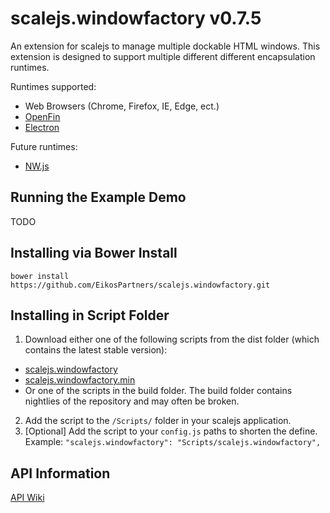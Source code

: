 # scalejs.windowfactory v0.7.5
An extension for scalejs to manage multiple dockable HTML windows.
This extension is designed to support multiple different different encapsulation runtimes.


Runtimes supported:
* Web Browsers (Chrome, Firefox, IE, Edge, ect.)
* [OpenFin](https://openfin.co/)
* [Electron](http://electron.atom.io/)

Future runtimes:
* [NW.js](http://nwjs.io/)

## Running the Example Demo
TODO

## Installing via Bower Install
`bower install https://github.com/EikosPartners/scalejs.windowfactory.git`

## Installing in Script Folder
1. Download either one of the following scripts from the dist folder (which contains the latest stable version):
  * [scalejs.windowfactory](https://raw.githubusercontent.com/EikosPartners/scalejs.windowfactory/master/dist/scalejs.windowfactory.js)
  * [scalejs.windowfactory.min](https://raw.githubusercontent.com/EikosPartners/scalejs.windowfactory/master/dist/scalejs.windowfactory.min.js)
  * Or one of the scripts in the build folder. The build folder contains nightlies of the repository and may often be broken.
2. Add the script to the `/Scripts/` folder in your scalejs application.
3. [Optional] Add the script to your `config.js` paths to shorten the define. Example:
`"scalejs.windowfactory": "Scripts/scalejs.windowfactory",`

## API Information
[API Wiki](https://eikospartners.github.io/scalejs.windowfactory/)
